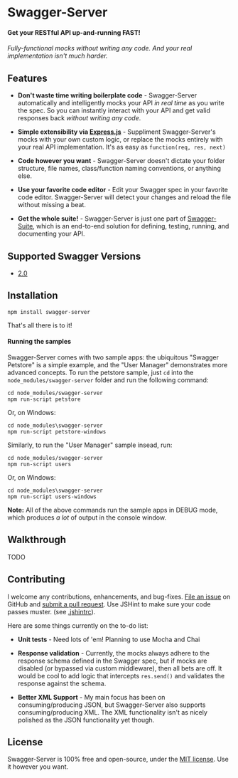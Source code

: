 Swagger-Server
============================
#### Get your RESTful API up-and-running __FAST!__ 

_Fully-functional mocks without writing any code. And your real implementation isn't much harder._


Features
--------------------------
* __Don't waste time writing boilerplate code__ - 
Swagger-Server automatically and intelligently mocks your API _in real time_ as you write the spec.  So you can instantly interact with your API and get valid responses back _without writing any code_.

* __Simple extensibility via [Express.js](http://expressjs.com)__ - 
Suppliment Swagger-Server's mocks with your own custom logic, or replace the mocks entirely with your real API implementation.  It's as easy as `function(req, res, next)`

* __Code however you want__ - 
Swagger-Server doesn't dictate your folder structure, file names, class/function naming conventions, or anything else.

* __Use your favorite code editor__ -
Edit your Swagger spec in your favorite code editor. Swagger-Server will detect your changes and reload the file without missing a beat.

* __Get the whole suite!__ - 
Swagger-Server is just one part of [Swagger-Suite](https://github.com/BigstickCarpet/swagger-suite), which is an end-to-end solution for defining, testing, running, and documenting your API.


Supported Swagger Versions
--------------------------
* [2.0](http://github.com/reverb/swagger-spec/blob/master/versions/2.0.md)


Installation
--------------------------

    npm install swagger-server

That's all there is to it!

#### Running the samples
Swagger-Server comes with two sample apps: the ubiquitous "Swagger Petstore" is a simple example, and the "User Manager" demonstrates more advanced concepts.  To run the petstore sample, just `cd` into the `node_modules/swagger-server` folder and run the following command:

    cd node_modules/swagger-server
    npm run-script petstore

Or, on Windows:

    cd node_modules\swagger-server
    npm run-script petstore-windows
    
Similarly, to run the "User Manager" sample insead, run:

    cd node_modules/swagger-server
    npm run-script users
    
Or, on Windows: 

    cd node_modules\swagger-server
    npm run-script users-windows

__Note:__ All of the above commands run the sample apps in DEBUG mode, which produces _a lot_ of output in the console window.  


Walkthrough
--------------------------
TODO


Contributing
--------------------------
I welcome any contributions, enhancements, and bug-fixes.  [File an issue](https://github.com/BigstickCarpet/swagger-server/issues) on GitHub and [submit a pull request](https://github.com/BigstickCarpet/swagger-server/pulls).  Use JSHint to make sure your code passes muster.  (see [.jshintrc](.jshintrc)).

Here are some things currently on the to-do list:

* __Unit tests__ - Need lots of 'em! Planning to use Mocha and Chai

* __Response validation__ - Currently, the mocks always adhere to the response schema defined in the Swagger spec, but if mocks are disabled (or bypassed via custom middleware), then all bets are off.  It would be cool to add logic that intercepts `res.send()` and validates the response against the schema.

* __Better XML Support__ - My main focus has been on consuming/producing JSON, but Swagger-Server also supports consuming/producing XML.  The XML functionality isn't as nicely polished as the JSON functionality yet though.


License
--------------------------
Swagger-Server is 100% free and open-source, under the [MIT license](LICENSE). Use it however you want. 